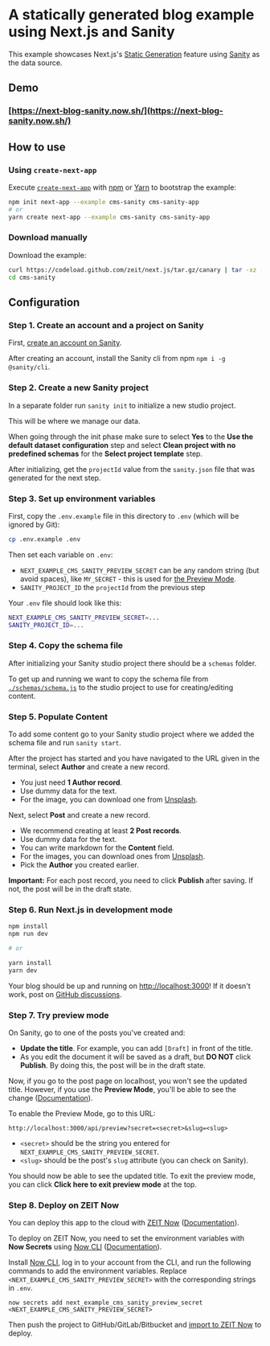 # A statically generated blog example using Next.js and Sanity

This example showcases Next.js's [Static Generation](/docs/basic-features/pages.md) feature using [Sanity](https://www.sanity.io/) as the data source.

## Demo

### [https://next-blog-sanity.now.sh/](https://next-blog-sanity.now.sh/)

## How to use

### Using `create-next-app`

Execute [`create-next-app`](https://github.com/zeit/next.js/tree/canary/packages/create-next-app) with [npm](https://docs.npmjs.com/cli/init) or [Yarn](https://yarnpkg.com/lang/en/docs/cli/create/) to bootstrap the example:

```bash
npm init next-app --example cms-sanity cms-sanity-app
# or
yarn create next-app --example cms-sanity cms-sanity-app
```

### Download manually

Download the example:

```bash
curl https://codeload.github.com/zeit/next.js/tar.gz/canary | tar -xz --strip=2 next.js-canary/examples/cms-sanity
cd cms-sanity
```

## Configuration

### Step 1. Create an account and a project on Sanity

First, [create an account on Sanity](https://sanity.io).

After creating an account, install the Sanity cli from npm `npm i -g @sanity/cli`.

### Step 2. Create a new Sanity project

In a separate folder run `sanity init` to initialize a new studio project.

This will be where we manage our data.

When going through the init phase make sure to select **Yes** to the **Use the default dataset configuration** step and select **Clean project with no predefined schemas** for the **Select project template** step.

After initializing, get the `projectId` value from the `sanity.json` file that was generated for the next step.

### Step 3. Set up environment variables

First, copy the `.env.example` file in this directory to `.env` (which will be ignored by Git):

```bash
cp .env.example .env
```

Then set each variable on `.env`:

- `NEXT_EXAMPLE_CMS_SANITY_PREVIEW_SECRET` can be any random string (but avoid spaces), like `MY_SECRET` - this is used for [the Preview Mode](/docs/advanced-features/preview-mode.md).
- `SANITY_PROJECT_ID` the `projectId` from the previous step

Your `.env` file should look like this:

```bash
NEXT_EXAMPLE_CMS_SANITY_PREVIEW_SECRET=...
SANITY_PROJECT_ID=...
```

### Step 4. Copy the schema file

After initializing your Sanity studio project there should be a `schemas` folder.

To get up and running we want to copy the schema file from [`./schemas/schema.js`](./schemas/schema.js) to the studio project to use for creating/editing content.

### Step 5. Populate Content

To add some content go to your Sanity studio project where we added the schema file and run `sanity start`.

After the project has started and you have navigated to the URL given in the terminal, select **Author** and create a new record.

- You just need **1 Author record**.
- Use dummy data for the text.
- For the image, you can download one from [Unsplash](https://unsplash.com/).

Next, select **Post** and create a new record.

- We recommend creating at least **2 Post records**.
- Use dummy data for the text.
- You can write markdown for the **Content** field.
- For the images, you can download ones from [Unsplash](https://unsplash.com/).
- Pick the **Author** you created earlier.

**Important:** For each post record, you need to click **Publish** after saving. If not, the post will be in the draft state.

### Step 6. Run Next.js in development mode

```bash
npm install
npm run dev

# or

yarn install
yarn dev
```

Your blog should be up and running on [http://localhost:3000](http://localhost:3000)! If it doesn't work, post on [GitHub discussions](https://github.com/zeit/next.js/discussions).

### Step 7. Try preview mode

On Sanity, go to one of the posts you've created and:

- **Update the title**. For example, you can add `[Draft]` in front of the title.
- As you edit the document it will be saved as a draft, but **DO NOT** click **Publish**. By doing this, the post will be in the draft state.

Now, if you go to the post page on localhost, you won't see the updated title. However, if you use the **Preview Mode**, you'll be able to see the change ([Documentation](/docs/advanced-features/preview-mode.md)).

To enable the Preview Mode, go to this URL:

```
http://localhost:3000/api/preview?secret=<secret>&slug=<slug>
```

- `<secret>` should be the string you entered for `NEXT_EXAMPLE_CMS_SANITY_PREVIEW_SECRET`.
- `<slug>` should be the post's `slug` attribute (you can check on Sanity).

You should now be able to see the updated title. To exit the preview mode, you can click **Click here to exit preview mode** at the top.

### Step 8. Deploy on ZEIT Now

You can deploy this app to the cloud with [ZEIT Now](https://zeit.co/import?filter=next.js&utm_source=github&utm_medium=readme&utm_campaign=next-example) ([Documentation](https://nextjs.org/docs/deployment)).

To deploy on ZEIT Now, you need to set the environment variables with **Now Secrets** using [Now CLI](https://zeit.co/download) ([Documentation](https://zeit.co/docs/now-cli#commands/secrets)).

Install [Now CLI](https://zeit.co/download), log in to your account from the CLI, and run the following commands to add the environment variables. Replace `<NEXT_EXAMPLE_CMS_SANITY_PREVIEW_SECRET>` with the corresponding strings in `.env`.

```
now secrets add next_example_cms_sanity_preview_secret <NEXT_EXAMPLE_CMS_SANITY_PREVIEW_SECRET>
```

Then push the project to GitHub/GitLab/Bitbucket and [import to ZEIT Now](https://zeit.co/import?filter=next.js&utm_source=github&utm_medium=readme&utm_campaign=next-example) to deploy.

